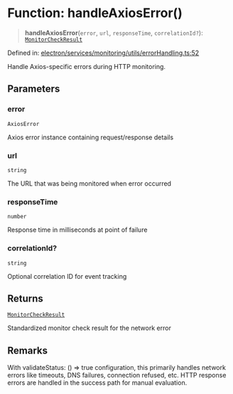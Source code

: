 # Function: handleAxiosError()

> **handleAxiosError**(`error`, `url`, `responseTime`, `correlationId?`): [`MonitorCheckResult`](../../../types/interfaces/MonitorCheckResult.md)

Defined in: [electron/services/monitoring/utils/errorHandling.ts:52](https://github.com/Nick2bad4u/Uptime-Watcher/blob/dca5483e793478722cd3e6e125cafcec5fc771f0/electron/services/monitoring/utils/errorHandling.ts#L52)

Handle Axios-specific errors during HTTP monitoring.

## Parameters

### error

`AxiosError`

Axios error instance containing request/response details

### url

`string`

The URL that was being monitored when error occurred

### responseTime

`number`

Response time in milliseconds at point of failure

### correlationId?

`string`

Optional correlation ID for event tracking

## Returns

[`MonitorCheckResult`](../../../types/interfaces/MonitorCheckResult.md)

Standardized monitor check result for the network error

## Remarks

With validateStatus: () =\> true configuration, this primarily handles
network errors like timeouts, DNS failures, connection refused, etc.
HTTP response errors are handled in the success path for manual evaluation.
